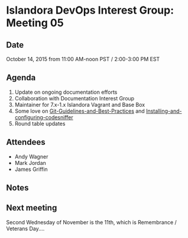 # Islandora DevOps Interest Group: Meeting 05

## Date

October 14, 2015 from 11:00 AM-noon PST / 2:00-3:00 PM EST

## Agenda

1. Update on ongoing documentation efforts 
2. Collaboration with Documentation Interest Group
3. Maintainer for 7.x-1.x Islandora Vagrant and Base Box
4. Some love on [Git-Guidelines-and-Best-Practices](https://github.com/Islandora/islandora/wiki/Git-Guidelines-and-Best-Practices) and [Installing-and-configuring-codesniffer](https://github.com/Islandora/islandora/wiki/Installing-and-configuring-codesniffer)
3. Round table updates

## Attendees

* Andy Wagner
* Mark Jordan
* James Griffin

## Notes


## Next meeting

Second Wednesday of November is the 11th, which is Remembrance / Veterans Day....
